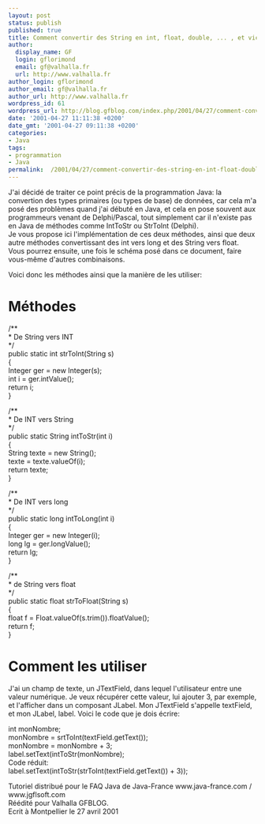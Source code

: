 ```yaml
---
layout: post
status: publish
published: true
title: Comment convertir des String en int, float, double, ... , et vice versa ?
author:
  display_name: GF
  login: gflorimond
  email: gf@valhalla.fr
  url: http://www.valhalla.fr
author_login: gflorimond
author_email: gf@valhalla.fr
author_url: http://www.valhalla.fr
wordpress_id: 61
wordpress_url: http://blog.gfblog.com/index.php/2001/04/27/comment-convertir-des-string-en-int-float-double-et-vice-versa/
date: '2001-04-27 11:11:38 +0200'
date_gmt: '2001-04-27 09:11:38 +0200'
categories:
- Java
tags:
- programmation
- Java
permalink:  /2001/04/27/comment-convertir-des-string-en-int-float-double-et-vice-versa/
---
```

<p>J'ai d&eacute;cid&eacute; de traiter ce point pr&eacute;cis de la programmation Java: la convertion des types primaires (ou types de base) de donn&eacute;es, car cela m'a pos&eacute; des probl&egrave;mes quand j'ai d&eacute;but&eacute; en Java, et cela en pose souvent aux programmeurs venant de Delphi/Pascal, tout simplement car il n'existe pas en Java de m&eacute;thodes comme IntToStr ou StrToInt (Delphi).<br />
  Je vous propose ici l'impl&eacute;mentation de ces deux m&eacute;thodes, ainsi que deux autre m&eacute;thodes convertissant des int vers long et des String vers float. Vous pourrez ensuite, une fois le sch&eacute;ma pos&eacute; dans ce document, faire vous-m&ecirc;me d'autres combinaisons.</p>
<p>Voici donc les m&eacute;thodes ainsi que la mani&egrave;re de les utiliser:</p>
<h1>M&eacute;thodes<br />
</h1>
<p class="Code">/** <br />
  * De String vers INT<br />
  */<br />
  public static int strToInt(String s) <br />
  { <br />
  Integer ger = new Integer(s); <br />
  int i = ger.intValue(); <br />
  return i; <br />
  }</p>
<p class="Code">/** <br />
  * De INT vers String <br />
  */ <br />
  public static String intToStr(int i) <br />
  { <br />
  String texte = new String(); <br />
  texte = texte.valueOf(i); <br />
  return texte; <br />
  }</p>
<p class="Code">/** <br />
  * De INT vers long <br />
  */ <br />
  public static long intToLong(int i) <br />
  {<br />
  Integer ger = new Integer(i); <br />
  long lg = ger.longValue(); <br />
  return lg; <br />
  }</p>
<p class="Code">/** <br />
  * de String vers float <br />
  */ <br />
  public static float strToFloat(String s) <br />
  { <br />
  float f = Float.valueOf(s.trim()).floatValue(); <br />
  return f; <br />
  }</p>
<h1>Comment les utiliser</h1>
<p>J'ai un champ de texte, un JTextField, dans lequel l'utilisateur entre une valeur num&eacute;rique. Je veux r&eacute;cup&eacute;rer cette valeur, lui ajouter 3, par exemple, et l'afficher dans un composant JLabel. Mon JTextField s'appelle textField, et mon JLabel, label. Voici le code que je dois &eacute;crire:</p>
<p class="Code">int monNombre;<br />
  monNombre = srtToInt(textField.getText());<br />
  monNombre = monNombre + 3;<br />
  label.setText(intToStr(monNombre);<br />
  Code r&eacute;duit:<br />
  label.setText(intToStr(strToInt(textField.getText()) + 3));</p>
<p>Tutoriel distribu&eacute; pour le FAQ Java de Java-France www.java-france.com / www.jgflsoft.com<br />
  R&eacute;&eacute;dit&eacute; pour Valhalla GFBLOG. <br />
  Ecrit &agrave; Montpellier le 27 avril 2001</p>

